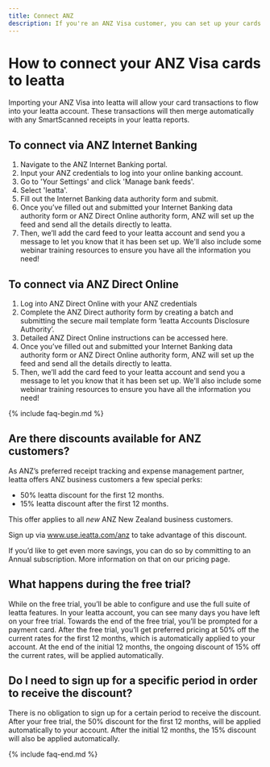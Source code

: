```yaml
---
title: Connect ANZ
description: If you're an ANZ Visa customer, you can set up your cards to import transactions directly into Ieatta and get a discount on your Ieatta subscription.
---
```


# How to connect your ANZ Visa cards to Ieatta
Importing your ANZ Visa into Ieatta will allow your card transactions to flow into your Ieatta account. These transactions will then merge automatically with any SmartScanned receipts in your Ieatta reports. 

## To connect via ANZ Internet Banking

1. Navigate to the ANZ Internet Banking portal.
2. Input your ANZ credentials to log into your online banking account.
3. Go to 'Your Settings' and click 'Manage bank feeds'.
4. Select 'Ieatta'.
5. Fill out the Internet Banking data authority form and submit. 
6. Once you’ve filled out and submitted your Internet Banking data authority form or ANZ Direct Online authority form, ANZ will set up the feed and send all the details directly to Ieatta.
7. Then, we’ll add the card feed to your Ieatta account and send you a message to let you know that it has been set up. We'll also include some webinar training resources to ensure you have all the information you need!

## To connect via ANZ Direct Online

1. Log into ANZ Direct Online with your ANZ credentials
2. Complete the ANZ Direct authority form by creating a batch and submitting the secure mail template form ‘Ieatta Accounts Disclosure Authority’. 
3. Detailed ANZ Direct Online instructions can be accessed here.
4. Once you’ve filled out and submitted your Internet Banking data authority form or ANZ Direct Online authority form, ANZ will set up the feed and send all the details directly to Ieatta.
5. Then, we’ll add the card feed to your Ieatta account and send you a message to let you know that it has been set up. We'll also include some webinar training resources to ensure you have all the information you need!

{% include faq-begin.md %}
## Are there discounts available for ANZ customers?

As ANZ’s preferred receipt tracking and expense management partner, Ieatta offers ANZ business customers a few special perks:
- 50% Ieatta discount for the first 12 months.
- 15% Ieatta discount after the first 12 months.

This offer applies to all *new* ANZ New Zealand business customers.

Sign up via www.use.ieatta.com/anz to take advantage of this discount. 

If you’d like to get even more savings, you can do so by committing to an Annual subscription. More information on that on our pricing page.

## What happens during the free trial?

While on the free trial, you’ll be able to configure and use the full suite of Ieatta features. In your Ieatta account, you can see many days you have left on your free trial. Towards the end of the free trial, you’ll be prompted for a payment card. 
After the free trial, you’ll get preferred pricing at 50% off the current rates for the first 12 months, which is automatically applied to your account. At the end of the initial 12 months, the ongoing discount of 15% off the current rates, will be applied automatically.

## Do I need to sign up for a specific period in order to receive the discount?
There is no obligation to sign up for a certain period to receive the discount. After your free trial, the 50% discount for the first 12 months, will be applied automatically to your account. After the initial 12 months, the 15% discount will also be applied automatically.

{% include faq-end.md %}

